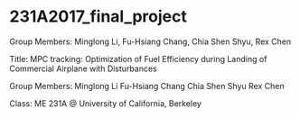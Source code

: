 # 231A2017_final_project
Group Members:  Minglong Li, Fu-Hsiang Chang, Chia Shen Shyu, Rex Chen

Title: 
MPC tracking: Optimization of Fuel Efficiency during Landing of Commercial Airplane with Disturbances

Group Members: 
Minglong Li
Fu-Hsiang Chang
Chia Shen Shyu
Rex Chen

Class: 
ME 231A @ University of California, Berkeley 
